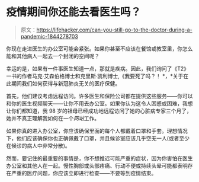 # 疫情期间你还能去看医生吗？

> 原文：<https://lifehacker.com/can-you-still-go-to-the-doctor-during-a-pandemic-1844278703>

你现在走进医生的办公室可能会紧张。如果你甚至不应该在餐馆或教室里，你怎么能和其他病人一起去一个封闭的空间呢？

幸运的是，如果有一件事医生知道一点，那就是疾病。因此，我们询问了《T2》一书的作者马克·艾森伯格博士和克里斯·凯利博士,《我要死了吗？！ *，*关于在此期间我们如何获得与新冠肺炎无关的医疗保健。

首先，他们建议考虑远程访问。许多医生和保险公司都在提供这些服务——你可以和你的医生视频聊天——让你不用去办公室。如果你认为这令人困惑或困难，我想让你们都知道，我 98 岁的祖母已经成功地远程访问了她的心脏病专家三个月了，她并不真正理解我如何在一个*网站*工作。

如果你真的进入办公室，你应该确保里面的每个人都戴着口罩和手套。理想情况下，他们应该确保你也正确佩戴了口罩，并且候诊室应该几乎空无一人(或者至少在候诊的病人中非常分散)。

然而，要记住的最重要的事情是，你不想推迟可能严重的症状，因为你害怕在医生办公室和其他人在一起。慢性胸部或头部疼痛、行动不便或持续头晕可能都表明存在严重的医疗问题，你应该立即进行检查——不要等到疫情结束。